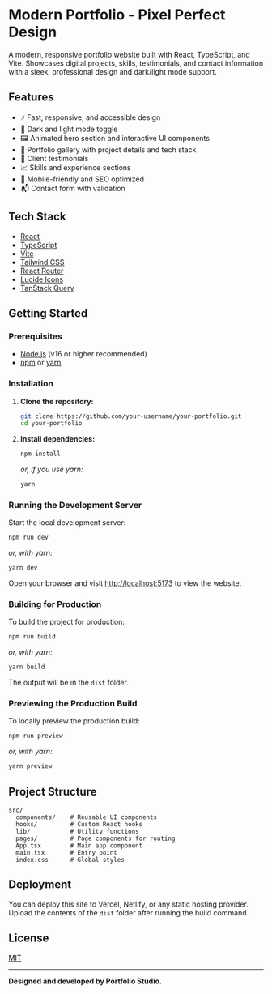 # Modern Portfolio - Pixel Perfect Design

A modern, responsive portfolio website built with React, TypeScript, and Vite. Showcases digital projects, skills, testimonials, and contact information with a sleek, professional design and dark/light mode support.

## Features

- ⚡ Fast, responsive, and accessible design
- 🌙 Dark and light mode toggle
- 🖼️ Animated hero section and interactive UI components
- 💼 Portfolio gallery with project details and tech stack
- 💬 Client testimonials
- 📈 Skills and experience sections
- 📱 Mobile-friendly and SEO optimized
- 📬 Contact form with validation

## Tech Stack

- [React](https://react.dev/)
- [TypeScript](https://www.typescriptlang.org/)
- [Vite](https://vitejs.dev/)
- [Tailwind CSS](https://tailwindcss.com/)
- [React Router](https://reactrouter.com/)
- [Lucide Icons](https://lucide.dev/)
- [TanStack Query](https://tanstack.com/query/latest)

## Getting Started

### Prerequisites

- [Node.js](https://nodejs.org/) (v16 or higher recommended)
- [npm](https://www.npmjs.com/) or [yarn](https://yarnpkg.com/)

### Installation

1. **Clone the repository:**
   ```sh
   git clone https://github.com/your-username/your-portfolio.git
   cd your-portfolio
   ```

2. **Install dependencies:**
   ```sh
   npm install
   ```
   _or, if you use yarn:_
   ```sh
   yarn
   ```

### Running the Development Server

Start the local development server:

```sh
npm run dev
```
_or, with yarn:_
```sh
yarn dev
```

Open your browser and visit [http://localhost:5173](http://localhost:5173) to view the website.

### Building for Production

To build the project for production:

```sh
npm run build
```
_or, with yarn:_
```sh
yarn build
```

The output will be in the `dist` folder.

### Previewing the Production Build

To locally preview the production build:

```sh
npm run preview
```
_or, with yarn:_
```sh
yarn preview
```

## Project Structure

```
src/
  components/    # Reusable UI components
  hooks/         # Custom React hooks
  lib/           # Utility functions
  pages/         # Page components for routing
  App.tsx        # Main app component
  main.tsx       # Entry point
  index.css      # Global styles
```

## Deployment

You can deploy this site to Vercel, Netlify, or any static hosting provider. Upload the contents of the `dist` folder after running the build command.

## License

[MIT](LICENSE)

---

**Designed and developed by Portfolio Studio.**
